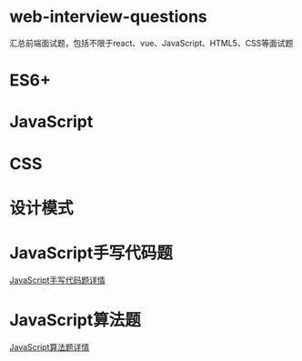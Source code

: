 # web-interview-questions
汇总前端面试题，包括不限于react、vue、JavaScript、HTML5、CSS等面试题


# ES6+
# JavaScript
# CSS
# 设计模式

# JavaScript手写代码题
[JavaScript手写代码题详情](./docs/JavaScript手写代码题.md)
# JavaScript算法题
[JavaScript算法题详情](./docs/JavaScript算法题.md)
